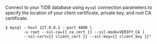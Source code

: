 Connect to your TiDB database using `mysql` connection parameters to specify the location of your client certificate, private key, and root CA certificate.

```shell-session
$ mysql --host 127.0.0.1 --port 4000 \
        -u root --ssl-ca={{ ca_cert }} --ssl-mode=VERIFY_CA ]
        --ssl-cert={{ client_cert }} --ssl-key={{ client_key }}"
```
